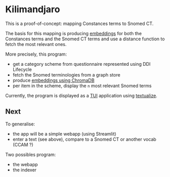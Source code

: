 # Kilimandjaro

This is a proof-of-concept: mapping Constances terms to Snomed CT.

The basis for this mapping is producing [embeddings](https://huggingface.co/blog/getting-started-with-embeddings) for both the Constances terms and the Snomed CT terms and use a distance function to fetch the most relevant ones.

More precisely, this program:

- get a category scheme from questionnaire represented using DDI Lifecycle
- fetch the Snomed terminologies from a graph store
- produce [embeddings using ChromaDB](https://docs.trychroma.com)
- per item in the scheme, display the `n` most relevant Snomed terms

Currently, the program is displayed as a [TUI](https://en.wikipedia.org/wiki/Text-based_user_interface) application using [textualize](https://textual.textualize.io).

## Next

To generalise:

- the app will be a simple webapp (using Streamlit)
- enter a text (see above), compare to a Snomed CT or another vocab (CCAM ?)

Two possibles program:

- the webapp
- the indexer
